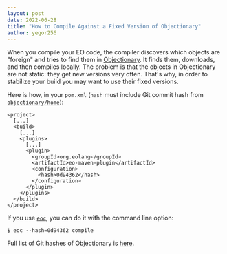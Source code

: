 ```yaml
---
layout: post
date: 2022-06-28
title: "How to Compile Against a Fixed Version of Objectionary"
author: yegor256
---
```


When you compile your EO code, the compiler discovers which objects
are "foreign" and tries to find them in [Objectionary](https://github.com/objectionary/home). It finds them,
downloads, and then compiles locally. The problem is that the objects
in Objectionary are not static: they get new versions very often.
That's why, in order to stabilize your build you may want
to use their fixed versions.

Here is how, in your `pom.xml` (`hash` must include Git commit hash
from [`objectionary/home`](https://github.com/objectionary/home)):

```
<project>
  [...]
  <build>
    [...]
    <plugins>
      [...]
      <plugin>
        <groupId>org.eolang</groupId>
        <artifactId>eo-maven-plugin</artifactId>
        <configuration>
          <hash>0d94362</hash>
        </configuration>
      </plugin>
    </plugins>
  </build>
</project>
```

If you use [`eoc`](https://github.com/objectionary/eoc),
you can do it with the command line option:

```
$ eoc --hash=0d94362 compile
```

Full list of Git hashes of Objectionary is
[here](https://github.com/objectionary/home/commits/master).
